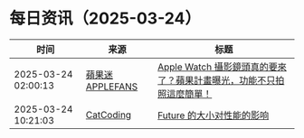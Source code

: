 ﻿# 每日资讯（2025-03-24）

|时间|来源|标题|
|---|---|---|
|2025-03-24 02:00:13|[蘋果迷 APPLEFANS](https://applefans.today/feed/)|[Apple Watch 攝影鏡頭真的要來了？蘋果計畫曝光，功能不只拍照這麼簡單！](https://applefans.today/2025-03-apple-watch-cameras-rumors/)|
|2025-03-24 10:21:03|[CatCoding](https://catcoding.me/atom.xml)|[Future 的大小对性能的影响](http://catcoding.me/p/future-size-perf/)|
